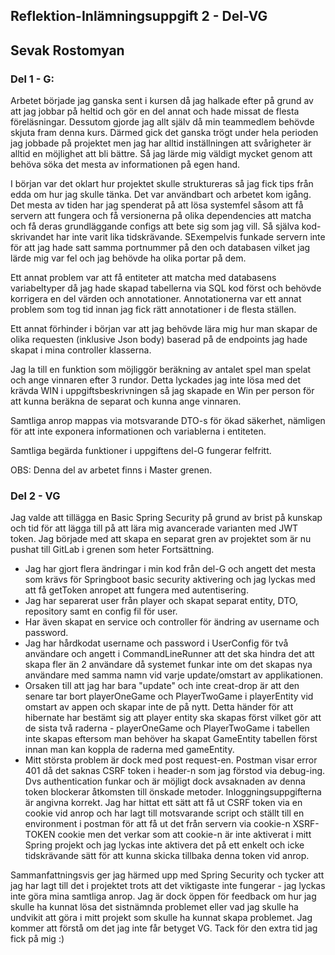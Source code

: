 ## Reflektion-Inlämningsuppgift 2 - Del-VG

## Sevak Rostomyan

### Del 1 - G:
Arbetet började jag ganska sent i kursen då jag halkade efter på grund av att jag jobbar på heltid och gör en del annat 
och hade missat de flesta föreläsningar. Dessutom gjorde jag allt själv då min teammedlem behövde skjuta fram denna kurs. 
Därmed gick det ganska trögt under hela perioden jag jobbade på projektet men jag har alltid inställningen att svårigheter 
är alltid en möjlighet att bli bättre. Så jag lärde mig väldigt mycket genom att behöva söka det mesta av informationen 
på egen hand. 

I början var det oklart hur projektet skulle struktureras så jag fick tips från edda om hur jag skulle tänka. Det var
användbart och arbetet kom igång. Det mesta av tiden har jag spenderat på att lösa systemfel såsom att få servern att
fungera och få versionerna på olika dependencies att matcha och få deras grundläggande configs att bete sig som jag vill.
Så själva kod-skrivandet har inte varit lika tidskrävande. SExempelvis funkade servern inte för att jag hade satt samma 
portnummer på den och databasen vilket jag lärde mig var fel och jag behövde ha olika portar på dem.

Ett annat problem var att få entiteter att matcha med databasens variabeltyper då jag hade skapad tabellerna via SQL kod
först och behövde korrigera en del värden och annotationer. Annotationerna var ett annat problem som tog tid innan jag fick
rätt annotationer i de flesta ställen.

Ett annat förhinder i början var att jag behövde lära mig hur man skapar de olika requesten (inklusive Json body) baserad
på de endpoints jag hade skapat i mina controller klasserna. 

Jag la till en funktion som möjliggör beräkning av antalet spel man spelat och ange vinnaren efter 3 rundor. Detta
lyckades jag inte lösa med det krävda WIN i uppgiftsbeskrivningen så jag skapade en Win per person för att kunna beräkna
de separat och kunna ange vinnaren.

Samtliga anrop mappas via motsvarande DTO-s för ökad säkerhet, nämligen för att inte exponera informationen och 
variablerna i entiteten.

Samtliga begärda funktioner i uppgiftens del-G fungerar felfritt. 

OBS: Denna del av arbetet finns i Master grenen.

### Del 2 - VG

Jag valde att tillägga en Basic Spring Security på grund av brist på kunskap och tid för att lägga till på att lära mig
avancerade varianten med JWT token. Jag började med att skapa en separat gren av projektet som är nu pushat till GitLab 
i grenen som heter Fortsättning.

- Jag har gjort flera ändringar i min kod från del-G och angett det mesta som krävs för Springboot basic security 
aktivering och jag lyckas med att få getToken anropet att fungera med autentisering.
- Jag har separerat user från player och skapat separat entity, DTO, repository samt en config fil för user.
- Har även skapat en service och controller för ändring av username och password.
- Jag har hårdkodat username och password i UserConfig för två användare och angett i CommandLineRunner att det ska 
hindra det att skapa fler än 2 användare då systemet funkar inte om det skapas nya användare med samma namn vid varje 
update/omstart av applikationen.
- Orsaken till att jag har bara "update" och inte creat-drop är att den senare tar bort playerOneGame och PlayerTwoGame 
i playerEntity vid omstart av appen och skapar inte de på nytt. Detta händer för att hibernate har bestämt sig att player 
entity ska skapas först vilket gör att de sista två raderna - playerOneGame och PlayerTwoGame i tabellen inte skapas 
eftersom man behöver ha skapat GameEntity tabellen först innan man kan koppla de raderna med gameEntity.
- Mitt största problem är dock med post request-en. Postman visar error 401 då det saknas CSRF token i header-n som jag 
förstod via debug-ing. Dvs authentication funkar och är möjligt dock avsaknaden av denna token blockerar åtkomsten till 
önskade metoder. Inloggningsuppgifterna är angivna korrekt.
Jag har hittat ett sätt att få ut CSRF token via en cookie vid anrop och har lagt till motsvarande script och ställt till 
en environment i postman för att få ut det från servern via cookie-n XSRF-TOKEN cookie men det verkar som att cookie-n är 
inte aktiverat i mitt Spring projekt och jag lyckas inte aktivera det på ett enkelt och icke tidskrävande sätt för att 
kunna skicka tillbaka denna token vid anrop.

Sammanfattningsvis ger jag härmed upp med Spring Security och tycker att jag har lagt till det i projektet trots att 
det viktigaste inte fungerar - jag lyckas inte göra mina samtliga anrop. Jag är dock öppen för feedback om hur jag skulle 
ha kunnat lösa det sistnämnda problemet eller vad jag skulle ha undvikit att göra i mitt projekt som skulle ha kunnat 
skapa problemet. Jag kommer att förstå om det jag inte får betyget VG. Tack för den extra tid jag fick på mig :)
